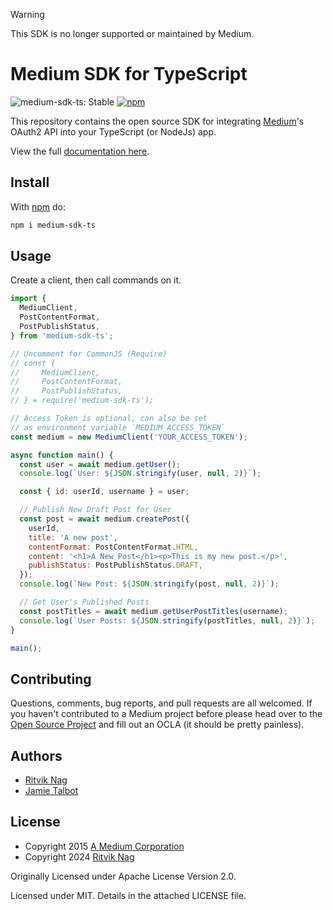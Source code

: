[//]: # (&#40;https://docs.github.com/en/get-started/writing-on-github/getting-started-with-writing-and-formatting-on-github/basic-writing-and-formatting-syntax#alerts&#41;)

> [!WARNING]
> This SDK is no longer supported or maintained by Medium.

# Medium SDK for TypeScript

![medium-sdk-ts: Stable](https://img.shields.io/badge/medium--sdk--ts-stable-success.svg?style=for-the-badge)
[![npm](https://img.shields.io/npm/v/medium-sdk-ts?style=for-the-badge)](https://www.npmjs.com/package/medium-sdk-ts)

This repository contains the open source SDK for integrating [Medium](https://medium.com)'s OAuth2 API into your TypeScript (or NodeJs) app.

View the full [documentation here](https://github.com/Medium/medium-api-docs).

Install
-------

With [npm](http://npmjs.org/) do:

```sh
npm i medium-sdk-ts
```

Usage
-----

Create a client, then call commands on it.

```javascript
import {
  MediumClient,
  PostContentFormat,
  PostPublishStatus,
} from 'medium-sdk-ts';

// Uncomment for CommonJS (Require)
// const {
//     MediumClient,
//     PostContentFormat,
//     PostPublishStatus,
// } = require('medium-sdk-ts');

// Access Token is optional, can also be set
// as environment variable `MEDIUM_ACCESS_TOKEN`
const medium = new MediumClient('YOUR_ACCESS_TOKEN');

async function main() {
  const user = await medium.getUser();
  console.log(`User: ${JSON.stringify(user, null, 2)}`);

  const { id: userId, username } = user;

  // Publish New Draft Post for User
  const post = await medium.createPost({
    userId,
    title: 'A new post',
    contentFormat: PostContentFormat.HTML,
    content: '<h1>A New Post</h1><p>This is my new post.</p>',
    publishStatus: PostPublishStatus.DRAFT,
  });
  console.log(`New Post: ${JSON.stringify(post, null, 2)}`);

  // Get User's Published Posts
  const postTitles = await medium.getUserPostTitles(username);
  console.log(`User Posts: ${JSON.stringify(postTitles, null, 2)}`);
}

main();
```

Contributing
------------

Questions, comments, bug reports, and pull requests are all welcomed. If you haven't contributed to a Medium project before please head over to the [Open Source Project](https://github.com/Medium/opensource#note-to-external-contributors) and fill out an OCLA (it should be pretty painless).

Authors
-------

* [Ritvik Nag](https://github.com/rnag)
* [Jamie Talbot](https://github.com/majelbstoat)

License
-------

* Copyright 2015 [A Medium Corporation](https://medium.com)
* Copyright 2024 [Ritvik Nag](https://github.com/rnag)

Originally Licensed under Apache License Version 2.0.

Licensed under MIT.  Details in the attached LICENSE
file.
